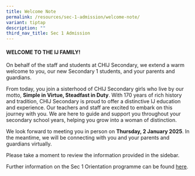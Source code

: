 ```yaml
---
title: Welcome Note
permalink: /resources/sec-1-admission/welcome-note/
variant: tiptap
description: ""
third_nav_title: Sec 1 Admission
---
```

<h4><strong>WELCOME TO THE IJ FAMILY!</strong></h4>
<p>On behalf of the staff and students at CHIJ Secondary, we extend a warm
welcome to you, our new Secondary 1 students, and your parents and guardians.</p>
<p>From today, you join a sisterhood of CHIJ Secondary girls who live by
our motto, <strong>Simple in Virtue, Steadfast in Duty</strong>. With 170
years of rich history and tradition, CHIJ Secondary is proud to offer a
distinctive IJ education and experience. Our teachers and staff are excited
to embark on this journey with you. We are here to guide and support you
throughout your secondary school years, helping you grow into a woman of
distinction.</p>
<p>We look forward to meeting you in person on <strong>Thursday, 2 January 2025</strong>.
In the meantime, we will be connecting with you and your parents and guardians
virtually.</p>
<p>Please take a moment to review the information provided in the sidebar.</p>
<p>Further information on the Sec 1 Orientation programme can be found
<a href="/files/Parents/2025 S1/2_2_Letter_for_Orientation__Sec_1_2025_.pdf" rel="noopener noreferrer nofollow" target="_blank">here</a>.</p>
<p></p>